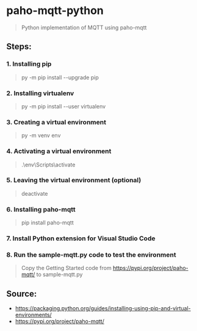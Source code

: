 # paho-mqtt-python
> Python implementation of MQTT using paho-mqtt

## Steps:
### 1. Installing pip
> py -m pip install --upgrade pip

### 2. Installing virtualenv
> py -m pip install --user virtualenv

### 3. Creating a virtual environment
> py -m venv env

### 4. Activating a virtual environment
> .\env\Scripts\activate

### 5. Leaving the virtual environment (optional)
> deactivate

### 6. Installing paho-mqtt
> pip install paho-mqtt

### 7. Install Python extension for Visual Studio Code

### 8. Run the sample-mqtt.py code to test the environment
> Copy the Getting Started code from https://pypi.org/project/paho-mqtt/ to sample-mqtt.py

## Source:
- https://packaging.python.org/guides/installing-using-pip-and-virtual-environments/
- https://pypi.org/project/paho-mqtt/